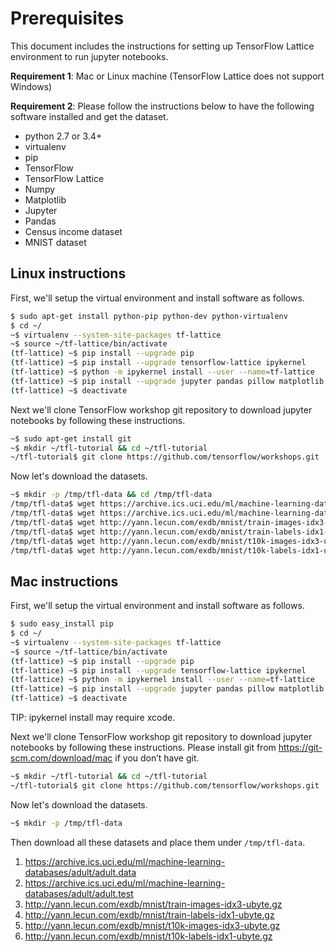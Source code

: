 # Prerequisites

This document includes the instructions for setting up TensorFlow Lattice
environment to run jupyter notebooks.

__Requirement 1__: Mac or Linux machine (TensorFlow Lattice does not support
Windows)

__Requirement 2__: Please follow the instructions below to have the following
software installed and get the dataset.

*   python 2.7 or 3.4+
*   virtualenv
*   pip
*   TensorFlow
*   TensorFlow Lattice
*   Numpy
*   Matplotlib
*   Jupyter
*   Pandas
*   Census income dataset
*   MNIST dataset

## Linux instructions

First, we'll setup the virtual environment and install software as follows.

```bash
$ sudo apt-get install python-pip python-dev python-virtualenv
$ cd ~/
~$ virtualenv --system-site-packages tf-lattice
~$ source ~/tf-lattice/bin/activate
(tf-lattice) ~$ pip install --upgrade pip
(tf-lattice) ~$ pip install --upgrade tensorflow-lattice ipykernel
(tf-lattice) ~$ python -m ipykernel install --user --name=tf-lattice
(tf-lattice) ~$ pip install --upgrade jupyter pandas pillow matplotlib numpy
(tf-lattice) ~$ deactivate
```

Next we'll clone TensorFlow workshop git repository to download jupyter
notebooks by following these instructions.

```bash
~$ sudo apt-get install git
~$ mkdir ~/tfl-tutorial && cd ~/tfl-tutorial
~/tfl-tutorial$ git clone https://github.com/tensorflow/workshops.git
```

Now let's download the datasets.

```bash
~$ mkdir -p /tmp/tfl-data && cd /tmp/tfl-data
/tmp/tfl-data$ wget https://archive.ics.uci.edu/ml/machine-learning-databases/adult/adult.data
/tmp/tfl-data$ wget https://archive.ics.uci.edu/ml/machine-learning-databases/adult/adult.data
/tmp/tfl-data$ wget http://yann.lecun.com/exdb/mnist/train-images-idx3-ubyte.gz
/tmp/tfl-data$ wget http://yann.lecun.com/exdb/mnist/train-labels-idx1-ubyte.gz
/tmp/tfl-data$ wget http://yann.lecun.com/exdb/mnist/t10k-images-idx3-ubyte.gz
/tmp/tfl-data$ wget http://yann.lecun.com/exdb/mnist/t10k-labels-idx1-ubyte.gz
```

## Mac instructions

First, we'll setup the virtual environment and install software as follows.

```bash
$ sudo easy_install pip
$ cd ~/
~$ virtualenv --system-site-packages tf-lattice
~$ source ~/tf-lattice/bin/activate
(tf-lattice) ~$ pip install --upgrade pip
(tf-lattice) ~$ pip install --upgrade tensorflow-lattice ipykernel
(tf-lattice) ~$ python -m ipykernel install --user --name=tf-lattice
(tf-lattice) ~$ pip install --upgrade jupyter pandas pillow matplotlib numpy
(tf-lattice) ~$ deactivate
```

TIP: ipykernel install may require xcode.

Next we'll clone TensorFlow workshop git repository to download jupyter
notebooks by following these instructions. Please install git from
https://git-scm.com/download/mac if you don’t have git.

```bash
~$ mkdir ~/tfl-tutorial && cd ~/tfl-tutorial
~/tfl-tutorial$ git clone https://github.com/tensorflow/workshops.git
```

Now let's download the datasets.

```bash
~$ mkdir -p /tmp/tfl-data
```

Then download all these datasets and place them under `/tmp/tfl-data`.

1.  https://archive.ics.uci.edu/ml/machine-learning-databases/adult/adult.data
1.  https://archive.ics.uci.edu/ml/machine-learning-databases/adult/adult.test
1.  http://yann.lecun.com/exdb/mnist/train-images-idx3-ubyte.gz
1.  http://yann.lecun.com/exdb/mnist/train-labels-idx1-ubyte.gz
1.  http://yann.lecun.com/exdb/mnist/t10k-images-idx3-ubyte.gz
1.  http://yann.lecun.com/exdb/mnist/t10k-labels-idx1-ubyte.gz
